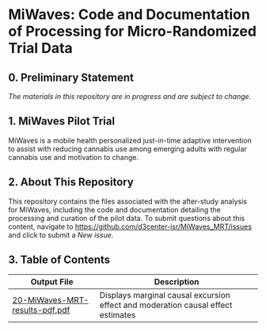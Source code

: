 # MiWaves: Code and Documentation of Processing for Micro-Randomized Trial Data

## 0. Preliminary Statement  
  
*The materials in this repository are in progress and are subject to change.*

## 1. MiWaves Pilot Trial
  
MiWaves is a mobile health personalized just-in-time adaptive intervention to assist with reducing cannabis use among emerging adults with regular cannabis use and motivation to change. 
  
## 2. About This Repository
  
This repository contains the files associated with the after-study analysis for MiWaves, including the code and documentation detailing the processing and curation of the pilot data. To submit questions about this content, navigate to https://github.com/d3center-isr/MiWaves_MRT/issues and click to submit a *New issue*.
  
## 3. Table of Contents 
  
Output File | Description
------------ | -------------
[20-MiWaves-MRT-results-pdf.pdf](https://github.com/d3center-isr/MiWaves_MRT/blob/main/20-MiWaves-MRT-results-pdf.pdf) | Displays marginal causal excursion effect and moderation causal effect estimates
